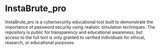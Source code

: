 # InstaBrute_pro
InstaBrute_pro is a cybersecurity educational tool built to demonstrate the importance of password security using realistic simulation techniques. The repository is public for transparency and educational awareness, but access to the full tool is only granted to verified individuals for ethical, research, or educational purposes.
